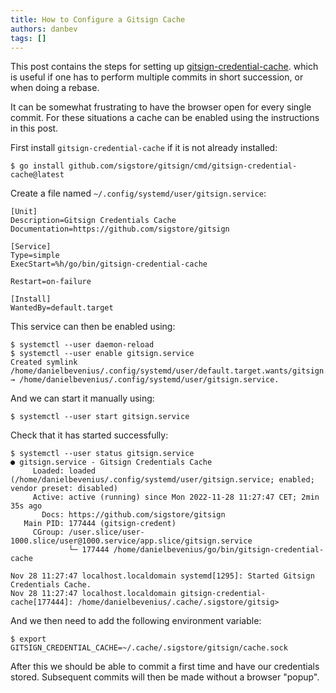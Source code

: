 ```yaml
---
title: How to Configure a Gitsign Cache
authors: danbev
tags: []
---
```


This post contains the steps for setting up
[gitsign-credential-cache](https://github.com/sigstore/gitsign/tree/main/cmd/gitsign-credential-cache).
which is useful if one has to perform multiple commits in short succession, or
when doing a rebase.

<!--truncate-->

It can be somewhat frustrating to have the browser open for every single
commit. For these situations a cache can be enabled using the instructions in
this post.

First install `gitsign-credential-cache` if it is not already installed:

```console
$ go install github.com/sigstore/gitsign/cmd/gitsign-credential-cache@latest
```

Create a file named `~/.config/systemd/user/gitsign.service`:

```console
[Unit]
Description=Gitsign Credentials Cache
Documentation=https://github.com/sigstore/gitsign

[Service]
Type=simple
ExecStart=%h/go/bin/gitsign-credential-cache

Restart=on-failure

[Install]
WantedBy=default.target
```

This service can then be enabled using:

```console
$ systemctl --user daemon-reload
$ systemctl --user enable gitsign.service
Created symlink /home/danielbevenius/.config/systemd/user/default.target.wants/gitsign.service → /home/danielbevenius/.config/systemd/user/gitsign.service.
```

And we can start it manually using:

```console
$ systemctl --user start gitsign.service
```

Check that it has started successfully:

```console
$ systemctl --user status gitsign.service
● gitsign.service - Gitsign Credentials Cache
     Loaded: loaded (/home/danielbevenius/.config/systemd/user/gitsign.service; enabled; vendor preset: disabled)
     Active: active (running) since Mon 2022-11-28 11:27:47 CET; 2min 35s ago
       Docs: https://github.com/sigstore/gitsign
   Main PID: 177444 (gitsign-credent)
     CGroup: /user.slice/user-1000.slice/user@1000.service/app.slice/gitsign.service
             └─ 177444 /home/danielbevenius/go/bin/gitsign-credential-cache

Nov 28 11:27:47 localhost.localdomain systemd[1295]: Started Gitsign Credentials Cache.
Nov 28 11:27:47 localhost.localdomain gitsign-credential-cache[177444]: /home/danielbevenius/.cache/.sigstore/gitsig>
```

And we then need to add the following environment variable:

```console
$ export GITSIGN_CREDENTIAL_CACHE=~/.cache/.sigstore/gitsign/cache.sock
```

After this we should be able to commit a first time and have our credentials
stored. Subsequent commits will then be made without a browser "popup".
